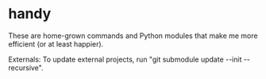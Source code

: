 # handy
These are home-grown commands and Python modules that make me more efficient (or at least happier).

Externals:
To update external projects, run "git submodule update --init --recursive".


